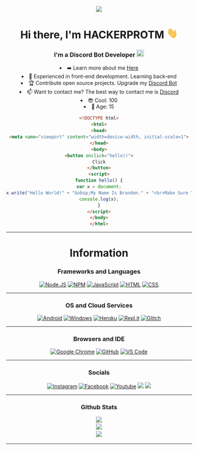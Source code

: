 <div align="center">
<img width="150" src="https://avatars.githubusercontent.com/u/84269666?v=4"/>
<h1>Hi there, I'm HACKERPROTM  <img width="30px" height="30px" src="https://github.com/SatYu26/SatYu26/raw/master/Assets/Hi.gif" /></h1>
<h3>I'm a Discord Bot Developer <img width="20px" height="20px" src="https://pnggrid.com/wp-content/uploads/2021/05/Discord-Logo-Circle-1024x1024.png" /></h3>
<li>➡️ Learn more about me <a href="https://xopbot.glitch.me/profiles/hackerprodev">Here</a></li>
<li>🌱 Experienced in front-end development. Learning back-end</li>
<li>🏆 Contribute open source projects. Upgrade my <a href="https://xopbot.glitch.me/">Discord Bot</a></li>
<li>📫 Want to contact me? The best way to contact me is <a href="https://discord.com/users/600094534386319370">Discord</a></li>
<li>😎 Cool: 100</li>
<li>👨 Age: 15</li>

 
 
 

```html
<!DOCTYPE html>
<html>
<head>
<meta name="viewport" content="width=device-width, initial-scale=1">
</head>
<body>
<button onclick="hello()">
Click
</button>
<script>
function hello() {
var x = document;
x.write("Hello World!" + "&nbsp;My Name Is Brandon." + "<br>Make Sure To Check My Github Stats.");
console.log(x);
}
</script>
</body>
</html>

```
 
---

# Information

### Frameworks and Languages
[![Node.JS](https://img.shields.io/badge/Node.js-339933?style=for-the-badge&logo=nodedotjs&logoColor=white)](https://nodejs.org)
[![NPM](https://img.shields.io/badge/npm-CB3837?style=for-the-badge&logo=npm&logoColor=white)](https://npmjs.org)
[![JavaScript](https://img.shields.io/badge/JavaScript-F7DF1E?style=for-the-badge&logo=javascript&logoColor=white)](https://javascript.com)
[![HTML](https://img.shields.io/badge/HTML-E34F26?style=for-the-badge&logo=html5&logoColor=white)](https://html.spec.whatwg.org/multipage/)
[![CSS](https://img.shields.io/badge/CSS-1572B6?style=for-the-badge&logo=css3&logoColor=white)](https://w3.org/Style/CSS)

---

### OS and Cloud Services
[![Android](https://img.shields.io/badge/Android-3DDC84?style=for-the-badge&logo=android&logoColor=white)](https://android.com)
[![Windows](https://img.shields.io/badge/Windows-0078D6?style=for-the-badge&logo=windows&logoColor=white)](https://microsoft.com/windows)
[![Heroku](https://img.shields.io/badge/Heroku-430098?style=for-the-badge&logo=heroku&logoColor=white)](https://heroku.com)
[![Repl.it](https://img.shields.io/badge/replit-667881?style=for-the-badge&logo=replit&logoColor=white)](https://replit.com)
[![Glitch](https://img.shields.io/badge/Glitch-2800ff?style=for-the-badge&logo=glitch&logoColor=white)](https://glitch.com)

---

### Browsers and IDE
[![Google Chrome](https://img.shields.io/badge/Google_chrome-4285F4?style=for-the-badge&logo=Google-chrome&logoColor=white)](https://google.com/chrome/)
[![GitHub](https://img.shields.io/badge/Github-100000?style=for-the-badge&logo=github&logoColor=white)](https://github.com)
[![VS Code](https://img.shields.io/badge/Visual_Studio_Code-0078D4?style=for-the-badge&logo=visual%20studio%20code&logoColor=white)](https://code.visualstudio.com)

---

### Socials 
[![Instagram](https://shields.io/badge/instagram-purple?style=for-the-badge&logo=instagram&logoColor=yellow)](https://www.instagram.com/brandon.torreglosa)
[![Facebook](https://shields.io/badge/facebook-white?style=for-the-badge&logo=facebook)](https://www.facebook.com/brandon.torreglosa)
[![Youtube](https://shields.io/badge/youtube-ff0000?style=for-the-badge&logo=youtube&logoColor=white)](https://www.youtube.com/c/HACKERPROTMYOUTUBE)
<a href="https://scratch.mit.edu/users/COOLBLUEINKLINGTM/" title="Scratch"><img src="https://shields.io/badge/scratch-yellow?style=for-the-badge&logo=scratch&logoColor=orange"/></a>
<a href="https://discord.com/users/600094534386319370" title="Discord"><img src="https://shields.io/badge/discord-ffffff?style=for-the-badge&logo=discord&logoColor=000000"/></a>

---

### Github Stats
<kbd>
<img width="495" src="https://github-readme-stats.vercel.app/api/top-langs/?username=HACKERPROTM&show_icons=true&layout=compact&title_color=ff0000&text_color=ffffff&bg_color=000&icon_color=ff0000"/>
</kbd>
<br/>
<kbd>
<img src="https://github-readme-stats.vercel.app/api?username=HACKERPROTM&show_icons=true&title_color=ff0000&text_color=ffffff&bg_color=000&icon_color=ff0000"/>
</kbd>
<br/>
<kbd>
<img style="border: 1px solid white;" src="https://github-readme-streak-stats.herokuapp.com?user=Ghanendra56&hide_border=true&background=000&currStreakLabel=ff0000&sideLabels=ff0000&currStreakNum=FFFFFF&dates=fff&sideNums=ffffff&fire=&ring=ff0000&stroke=fff"/>
</kbd>
<hr/>
</div>
